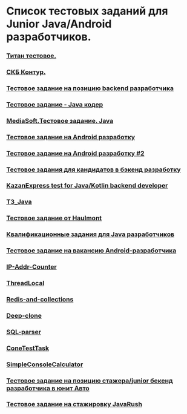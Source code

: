 # Список тестовых заданий для Junior Java/Android разработчиков.
### [Титан тестовое.](https://docs.google.com/document/d/1peoDqaNraEL5jW3kMWPSQevLvKNwyOjC0KNOigfQTNM/edit) 
### [СКБ Контур.](https://drive.google.com/drive/folders/1zhJUFNYc8KJkLNOmPueoQkaiZCv5kodM) 
### [Тестовое задание на позицию backend разработчика](https://github.com/waliot/test-tasks/blob/master/tasks/backend-1.md) 
### [Тестовое задание - Java кодер](https://docs.google.com/document/d/1f5frd0d_sQk471oeznTnHpc-YSo9EfkQ3avHpxy4TtE/edit) 
### [MediaSoft.Тестовое задание. Java](https://drive.google.com/file/d/1obl6-j36xkLszszRPnj0enWxPX-nzzuQ/view) 
### [Тестовое задание на Android разработку](https://github.com/KazanExpress/android-test-task) 
### [Тестовое задание на Android разработку #2](https://github.com/KazanExpress/ke-test-android) 
### [Тестовое задания для кандидатов в бэкенд разработку](https://github.com/KazanExpress/backend-spring-test-task) 
### [KazanExpress test for Java/Kotlin backend developer](https://github.com/KazanExpress/wms-backend-test-task)
### [ТЗ_Java](https://drive.google.com/file/d/17g9-4HTkBtJln-3I-iavMqWkX9bBYcg2/view)
### [Тестовое задание от Haulmont](https://github.com/nikolaychernov/StudentDatabase)
### [Квалификационные задания для Java разработчиков](https://dl.funbox.ru/qt-java.pdf)
### [Тестовое задание на вакансию Android-разработчика](https://github.com/fs/test-tasks/tree/master/android)
### [IP-Addr-Counter](https://github.com/Ecwid/new-job/blob/master/IP-Addr-Counter.md)
### [ThreadLocal](https://github.com/Ecwid/new-job/blob/master/ThreadLocal.md)
### [Redis-and-collections](https://github.com/Ecwid/new-job/blob/master/Redis-and-collections.md)
### [Deep-clone](https://github.com/Ecwid/new-job/blob/master/Deep-clone.md) 
### [SQL-parser](https://github.com/Ecwid/new-job/blob/master/SQL-parser.md)
### [ConeTestTask](https://github.com/mondayish/ConeTestTask/blob/master/README.md)
### [SimpleConsoleCalculator](https://github.com/mondayish/SimpleConsoleCalculator/blob/master/README.md)
### [Тестовое задание на позицию стажера/junior бекенд разработчика в юнит Авто](https://github.com/avito-tech/auto-backend-trainee-assignment)
### [Тестовое задание на стажировку JavaRush](https://drive.google.com/drive/folders/1YW13ZWqdEhLXkTCsLdcbR3_xsCrc1Yks?usp=sharing)
